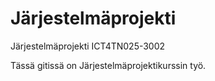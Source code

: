 # Järjestelmäprojekti
Järjestelmäprojekti ICT4TN025-3002

Tässä gitissä on Järjestelmäprojektikurssin työ.
